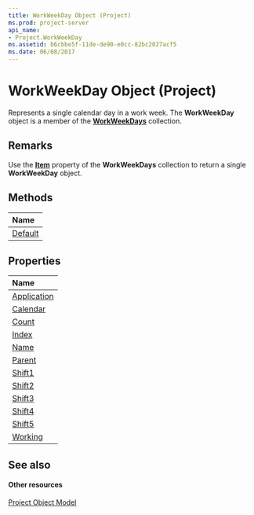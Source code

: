 ```yaml
---
title: WorkWeekDay Object (Project)
ms.prod: project-server
api_name:
- Project.WorkWeekDay
ms.assetid: b6cbbe5f-11de-de90-e0cc-82bc2027acf5
ms.date: 06/08/2017
---
```



# WorkWeekDay Object (Project)

Represents a single calendar day in a work week. The  **WorkWeekDay** object is a member of the **[WorkWeekDays](workweekdays-object-project.md)** collection.
 


## Remarks

Use the  **[Item](workweekdays-item-property-project.md)** property of the **WorkWeekDays** collection to return a single **WorkWeekDay** object.
 

 

## Methods



|**Name**|
|:-----|
|[Default](workweekday-default-method-project.md)|

## Properties



|**Name**|
|:-----|
|[Application](workweekday-application-property-project.md)|
|[Calendar](workweekday-calendar-property-project.md)|
|[Count](workweekday-count-property-project.md)|
|[Index](workweekday-index-property-project.md)|
|[Name](workweekday-name-property-project.md)|
|[Parent](workweekday-parent-property-project.md)|
|[Shift1](workweekday-shift1-property-project.md)|
|[Shift2](workweekday-shift2-property-project.md)|
|[Shift3](workweekday-shift3-property-project.md)|
|[Shift4](workweekday-shift4-property-project.md)|
|[Shift5](workweekday-shift5-property-project.md)|
|[Working](workweekday-working-property-project.md)|

## See also


#### Other resources


 
[Project Object Model](http://msdn.microsoft.com/library/900b167b-88ec-ea88-15b7-27bb90c22ac6%28Office.15%29.aspx)
